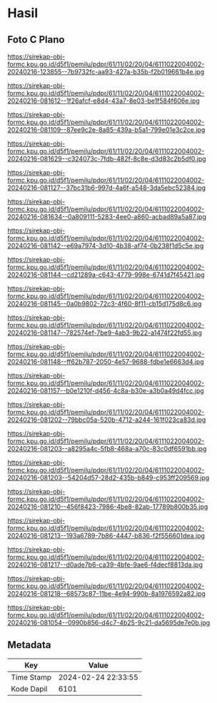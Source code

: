 # Hasil

## Foto C Plano

https://sirekap-obj-formc.kpu.go.id/d5f1/pemilu/pdpr/61/11/02/20/04/6111022004002-20240216-123855--7b9732fc-aa93-427a-b35b-f2b019661b4e.jpg

https://sirekap-obj-formc.kpu.go.id/d5f1/pemilu/pdpr/61/11/02/20/04/6111022004002-20240216-081612--1f26afcf-e8d4-43a7-8e03-be1f584f606e.jpg

https://sirekap-obj-formc.kpu.go.id/d5f1/pemilu/pdpr/61/11/02/20/04/6111022004002-20240216-081109--87ee9c2e-8a85-439a-b5a1-799e01e3c2ce.jpg

https://sirekap-obj-formc.kpu.go.id/d5f1/pemilu/pdpr/61/11/02/20/04/6111022004002-20240216-081629--c324073c-7fdb-482f-8c8e-d3d83c2b5df0.jpg

https://sirekap-obj-formc.kpu.go.id/d5f1/pemilu/pdpr/61/11/02/20/04/6111022004002-20240216-081127--37bc31b6-997d-4a6f-a548-3da5ebc52384.jpg

https://sirekap-obj-formc.kpu.go.id/d5f1/pemilu/pdpr/61/11/02/20/04/6111022004002-20240216-081634--0a809111-5283-4ee0-a860-acbad89a5a87.jpg

https://sirekap-obj-formc.kpu.go.id/d5f1/pemilu/pdpr/61/11/02/20/04/6111022004002-20240216-081142--e69a7974-3d10-4b38-af74-0b238f1d5c5e.jpg

https://sirekap-obj-formc.kpu.go.id/d5f1/pemilu/pdpr/61/11/02/20/04/6111022004002-20240216-081144--cd21289a-c643-4779-998e-6741d7f45421.jpg

https://sirekap-obj-formc.kpu.go.id/d5f1/pemilu/pdpr/61/11/02/20/04/6111022004002-20240216-081145--0a0b9802-72c3-4f60-8f11-cb15d175d8c6.jpg

https://sirekap-obj-formc.kpu.go.id/d5f1/pemilu/pdpr/61/11/02/20/04/6111022004002-20240216-081147--782574ef-7be9-4ab3-9b22-a1474f22fd55.jpg

https://sirekap-obj-formc.kpu.go.id/d5f1/pemilu/pdpr/61/11/02/20/04/6111022004002-20240216-081148--ff62b787-2050-4e57-9688-fdbe1e6663d4.jpg

https://sirekap-obj-formc.kpu.go.id/d5f1/pemilu/pdpr/61/11/02/20/04/6111022004002-20240216-081157--b0e1210f-d456-4c8a-b30e-a3b0a49d4fcc.jpg

https://sirekap-obj-formc.kpu.go.id/d5f1/pemilu/pdpr/61/11/02/20/04/6111022004002-20240216-081202--79bbc05a-520b-4712-a244-161f023ca83d.jpg

https://sirekap-obj-formc.kpu.go.id/d5f1/pemilu/pdpr/61/11/02/20/04/6111022004002-20240216-081203--a8295a4c-5fb8-468a-a70c-83c0df6591bb.jpg

https://sirekap-obj-formc.kpu.go.id/d5f1/pemilu/pdpr/61/11/02/20/04/6111022004002-20240216-081203--54204d57-28d2-435b-b849-c953ff209569.jpg

https://sirekap-obj-formc.kpu.go.id/d5f1/pemilu/pdpr/61/11/02/20/04/6111022004002-20240216-081210--456f8423-7986-4be8-82ab-17789b800b35.jpg

https://sirekap-obj-formc.kpu.go.id/d5f1/pemilu/pdpr/61/11/02/20/04/6111022004002-20240216-081213--193a6789-7b86-4447-b836-f2f556601dea.jpg

https://sirekap-obj-formc.kpu.go.id/d5f1/pemilu/pdpr/61/11/02/20/04/6111022004002-20240216-081217--d0ade7b6-ca39-4bfe-9ae6-f4decf8813da.jpg

https://sirekap-obj-formc.kpu.go.id/d5f1/pemilu/pdpr/61/11/02/20/04/6111022004002-20240216-081218--68573c87-11be-4e94-990b-8a1976592a82.jpg

https://sirekap-obj-formc.kpu.go.id/d5f1/pemilu/pdpr/61/11/02/20/04/6111022004002-20240216-081054--0990b856-d4c7-4b25-9c21-da5695de7e0b.jpg


## Metadata

| Key        | Value               |
| ---------- | ------------------- |
| Time Stamp | 2024-02-24 22:33:55 |
| Kode Dapil | 6101                |



